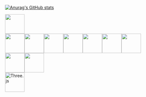[![Anurag's GitHub stats](https://github-readme-stats.vercel.app/api?username=lu1smgb)](https://github.com/anuraghazra/github-readme-stats)

<a href="https://code.visualstudio.com"><img height="64" width="64" src="https://cdn.simpleicons.org/visualstudiocode"></a><br>
<img height="64" width="64" src="https://cdn.simpleicons.org/cplusplus"><img height="64" width="64" src="https://cdn.simpleicons.org/openjdk/e61f24"><img height="64" width="64" src="https://cdn.simpleicons.org/python"><img height="64" width="64" src="https://cdn.simpleicons.org/html5"><img height="64" width="64" src="https://cdn.simpleicons.org/css3"><img height="64" width="64" src="https://cdn.simpleicons.org/javascript"><img height="64" width="64" src="https://cdn.simpleicons.org/php">
<img height="64" width="64" src="https://cdn.simpleicons.org/mysql"><img height="64" width="64" src="https://cdn.simpleicons.org/git"><br>
<a href="https://threejs.org/"><img height="64" width="64" alt="Three.js" src="https://cdn.simpleicons.org/threedotjs/gray"></a>